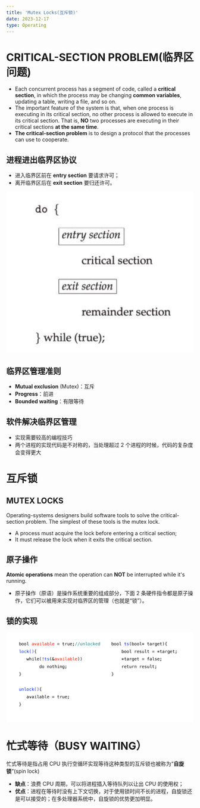 ```yaml
---
title: 'Mutex Locks(互斥锁)'
date: 2023-12-17
type: Operating
---
```


# CRITICAL-SECTION PROBLEM(临界区问题)

- Each concurrent process has a segment of code, called a **critical section**, in which the process may be changing **common variables**, updating a table, writing a file, and so on.
- The important feature of the system is that, when one process is executing in its critical section, no other process is allowed to execute in its critical section. That is, **NO** two processes are executing in their critical sections **at the same time**.
- **The critical-section problem** is to design a protocol that the processes can use to cooperate.

## 进程进出临界区协议

- 进入临界区前在 **entry section** 要请求许可；
- 离开临界区后在 **exit section** 要归还许可。

![进程进出临界区协议](/public/images/os/08/section.png)

## 临界区管理准则

- **Mutual exclusion** (Mutex)：互斥
- **Progress**：前进
- **Bounded waiting**：有限等待

## 软件解决临界区管理

- 实现需要较高的编程技巧
- 两个进程的实现代码是不对称的，当处理超过 2 个进程的时候，代码的复杂度会变得更大

# 互斥锁

## MUTEX LOCKS

Operating-systems designers build software tools to solve the critical-section problem. The simplest of these tools is the mutex lock.

- A process must acquire the lock before entering a critical section;
- It must release the lock when it exits the critical section.

## 原子操作

**Atomic operations** mean the operation can **NOT** be interrupted while it's running.

- 原子操作（原语）是操作系统重要的组成部分，下面 2 条硬件指令都是原子操作，它们可以被用来实现对临界区的管理（也就是“锁”）。

## 锁的实现

![锁的实现](/public/images/os/08/lock-come.png)

# 忙式等待（BUSY WAITING）

忙式等待是指占用 CPU 执行空循环实现等待这种类型的互斥锁也被称为“**自旋锁**”(spin lock)

- **缺点**：浪费 CPU 周期，可以将进程插入等待队列以让出 CPU 的使用权；
- **优点**：进程在等待时没有上下文切换，对于使用锁时间不长的进程，自旋锁还是可以接受的；在多处理器系统中，自旋锁的优势更加明显。
